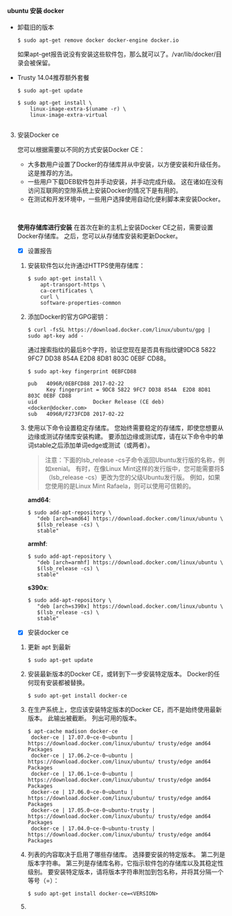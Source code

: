 #### ubuntu 安装 docker

- 卸载旧的版本

  ```
  $ sudo apt-get remove docker docker-engine docker.io
  ```

  如果apt-get报告说没有安装这些软件包，那么就可以了。/var/lib/docker/目录会被保留。

- Trusty 14.04推荐额外套餐

  ```
  $ sudo apt-get update

  $ sudo apt-get install \
      linux-image-extra-$(uname -r) \
      linux-image-extra-virtual
      
  ```



3. 安装Docker ce 

   您可以根据需要以不同的方式安装Docker CE：

   - 大多数用户设置了Docker的存储库并从中安装，以方便安装和升级任务。 这是推荐的方法。
   - 一些用户下载DEB软件包并手动安装，并手动完成升级。 这在诸如在没有访问互联网的空隙系统上安装Docker的情况下是有用的。
   - 在测试和开发环境中，一些用户选择使用自动化便利脚本来安装Docker。

   ​

   **使用存储库进行安装**
   在首次在新的主机上安装Docker CE之前，需要设置Docker存储库。 之后，您可以从存储库安装和更新Docker。

   - [x] 设置报告

   1.   安装软件包以允许通过HTTPS使用存储库：

        ```
        $ sudo apt-get install \
            apt-transport-https \
            ca-certificates \
            curl \
            software-properties-common
        ```

   	2. 添加Docker的官方GPG密钥：

       ```
       $ curl -fsSL https://download.docker.com/linux/ubuntu/gpg | sudo apt-key add -
       ```

       通过搜索指纹的最后8个字符，验证您现在是否具有指纹键9DC8 5822 9FC7 DD38 854A E2D8 8D81 803C 0EBF CD88。

       ```
       $ sudo apt-key fingerprint 0EBFCD88

       pub   4096R/0EBFCD88 2017-02-22
             Key fingerprint = 9DC8 5822 9FC7 DD38 854A  E2D8 8D81 803C 0EBF CD88
       uid                  Docker Release (CE deb) <docker@docker.com>
       sub   4096R/F273FCD8 2017-02-22
       ```

   	3. 使用以下命令设置稳定存储库。 您始终需要稳定的存储库，即使您想要从边缘或测试存储库安装构建。 要添加边缘或测试库，请在以下命令中的单词stable之后添加单词edge或测试（或两者）。

       > 注意：下面的lsb_release -cs子命令返回Ubuntu发行版的名称，例如xenial。 有时，在像Linux Mint这样的发行版中，您可能需要将$（lsb_release -cs）更改为您的父级Ubuntu发行版。 例如，如果您使用的是Linux Mint Rafaela，则可以使用可信赖的。

       **amd64**:

       ```
       $ sudo add-apt-repository \
          "deb [arch=amd64] https://download.docker.com/linux/ubuntu \
          $(lsb_release -cs) \
          stable"

       ```

       **armhf**:

       ```
       $ sudo add-apt-repository \
          "deb [arch=armhf] https://download.docker.com/linux/ubuntu \
          $(lsb_release -cs) \
          stable"

       ```

       **s390x**:

       ```
       $ sudo add-apt-repository \
          "deb [arch=s390x] https://download.docker.com/linux/ubuntu \
          $(lsb_release -cs) \
          stable"
       ```

   - [x] 安装docker ce

   1. 更新 apt 到最新

      ```
      $ sudo apt-get update
      ```

   2. 安装最新版本的Docker CE，或转到下一步安装特定版本。 Docker的任何现有安装都被替换。

      ```
      $ sudo apt-get install docker-ce
      ```

   3. 在生产系统上，您应该安装特定版本的Docker CE，而不是始终使用最新版本。 此输出被截断。 列出可用的版本。

      ```
      $ apt-cache madison docker-ce
       docker-ce | 17.07.0~ce-0~ubuntu | https://download.docker.com/linux/ubuntu/ trusty/edge amd64 Packages
       docker-ce | 17.06.2~ce-0~ubuntu | https://download.docker.com/linux/ubuntu/ trusty/edge amd64 Packages
       docker-ce | 17.06.1~ce-0~ubuntu | https://download.docker.com/linux/ubuntu/ trusty/edge amd64 Packages
       docker-ce | 17.06.0~ce-0~ubuntu | https://download.docker.com/linux/ubuntu/ trusty/edge amd64 Packages
       docker-ce | 17.05.0~ce-0~ubuntu-trusty | https://download.docker.com/linux/ubuntu/ trusty/edge amd64 Packages
       docker-ce | 17.04.0~ce-0~ubuntu-trusty | https://download.docker.com/linux/ubuntu/ trusty/edge amd64 Packages
      ```

   4. 列表的内容取决于启用了哪些存储库。 选择要安装的特定版本。 第二列是版本字符串。 第三列是存储库名称，它指示软件包的存储库以及其稳定性级别。 要安装特定版本，请将版本字符串附加到包名称，并将其分隔一个等号（=）：

      ```
      $ sudo apt-get install docker-ce=<VERSION>
      ```

   5. ​